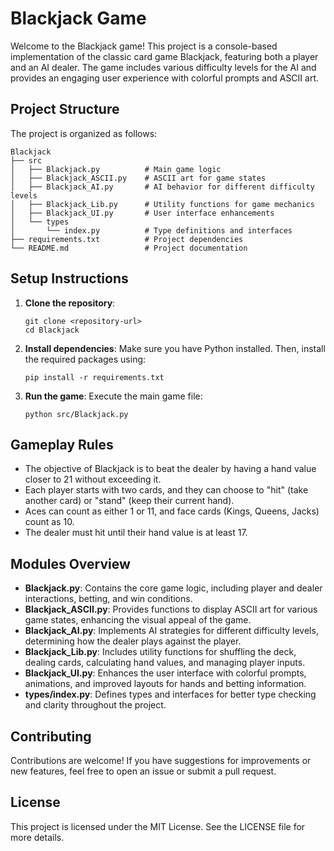 # Blackjack Game

Welcome to the Blackjack game! This project is a console-based implementation of the classic card game Blackjack, featuring both a player and an AI dealer. The game includes various difficulty levels for the AI and provides an engaging user experience with colorful prompts and ASCII art.

## Project Structure

The project is organized as follows:

```
Blackjack
├── src
│   ├── Blackjack.py          # Main game logic
│   ├── Blackjack_ASCII.py    # ASCII art for game states
│   ├── Blackjack_AI.py       # AI behavior for different difficulty levels
│   ├── Blackjack_Lib.py      # Utility functions for game mechanics
│   ├── Blackjack_UI.py       # User interface enhancements
│   └── types
│       └── index.py          # Type definitions and interfaces
├── requirements.txt          # Project dependencies
└── README.md                 # Project documentation
```

## Setup Instructions

1. **Clone the repository**:
   ```
   git clone <repository-url>
   cd Blackjack
   ```

2. **Install dependencies**:
   Make sure you have Python installed. Then, install the required packages using:
   ```
   pip install -r requirements.txt
   ```

3. **Run the game**:
   Execute the main game file:
   ```
   python src/Blackjack.py
   ```

## Gameplay Rules

- The objective of Blackjack is to beat the dealer by having a hand value closer to 21 without exceeding it.
- Each player starts with two cards, and they can choose to "hit" (take another card) or "stand" (keep their current hand).
- Aces can count as either 1 or 11, and face cards (Kings, Queens, Jacks) count as 10.
- The dealer must hit until their hand value is at least 17.

## Modules Overview

- **Blackjack.py**: Contains the core game logic, including player and dealer interactions, betting, and win conditions.
- **Blackjack_ASCII.py**: Provides functions to display ASCII art for various game states, enhancing the visual appeal of the game.
- **Blackjack_AI.py**: Implements AI strategies for different difficulty levels, determining how the dealer plays against the player.
- **Blackjack_Lib.py**: Includes utility functions for shuffling the deck, dealing cards, calculating hand values, and managing player inputs.
- **Blackjack_UI.py**: Enhances the user interface with colorful prompts, animations, and improved layouts for hands and betting information.
- **types/index.py**: Defines types and interfaces for better type checking and clarity throughout the project.

## Contributing

Contributions are welcome! If you have suggestions for improvements or new features, feel free to open an issue or submit a pull request.

## License

This project is licensed under the MIT License. See the LICENSE file for more details.